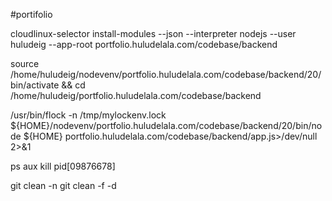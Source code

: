 #portifolio

cloudlinux-selector install-modules --json --interpreter nodejs --user huludeig --app-root portfolio.huludelala.com/codebase/backend

source /home/huludeig/nodevenv/portfolio.huludelala.com/codebase/backend/20/bin/activate && cd /home/huludeig/portfolio.huludelala.com/codebase/backend

/usr/bin/flock -n /tmp/mylockenv.lock ${HOME}/nodevenv/portfolio.huludelala.com/codebase/backend/20/bin/node ${HOME} portfolio.huludelala.com/codebase/backend/app.js>/dev/null 2>&1

ps aux
kill pid[09876678]

git clean -n
git clean -f -d
